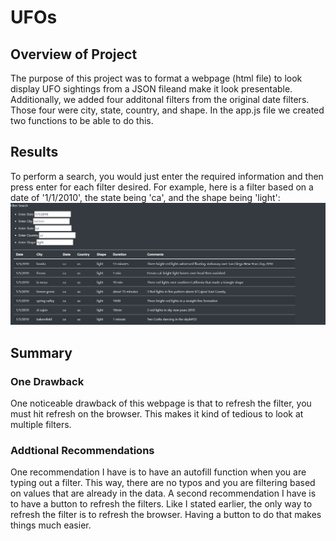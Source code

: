 # UFOs

## Overview of Project
The purpose of this project was to format a webpage (html file) to look display UFO sightings from a JSON fileand make it look presentable.
Additionally, we added four additonal filters from the original date filters. Those four were city, state, country, and shape. In the app.js
file we created two functions to be able to do this.

## Results
To perform a search, you would just enter the required information and then press enter for each filter desired. For example, here is a
filter based on a date of '1/1/2010', the state being 'ca', and the shape being 'light':
![](Filter.png)

## Summary

### One Drawback
One noticeable drawback of this webpage is that to refresh the filter, you must hit refresh on the browser. This makes it kind of tedious
to look at multiple filters.

### Addtional Recommendations
One recommendation I have is to have an autofill function when you are typing out a filter. This way, there are no typos and you are filtering
based on values that are already in the data. A second recommendation I have is to have a button to refresh the filters. Like I stated
earlier, the only way to refresh the filter is to refresh the browser. Having a button to do that makes things much easier.
